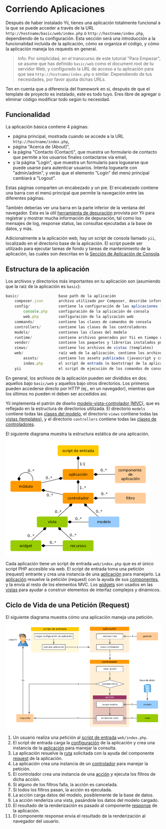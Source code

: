 Corriendo Aplicaciones
======================

Después de haber instalado Yii, tienes una aplicación totalmente funcional a la que se puede acceder a través de
la URL `http://hostname/basic/web/index.php` o `http://hostname/index.php`, dependiendo de tu configuración.
Esta sección será una introducción a la funcionalidad incluida de la aplicación, cómo se organiza el código,
y cómo la aplicación maneja los requests en general.

> Info: Por simplicidad, en el transcurso de este tutorial "Para Empezar", se asume que has definido `basic/web`
  como el document root de tu servidor Web, y configurado la URL de acceso a tu aplicación para que sea `http://hostname/index.php`
  o similar.
  Dependiendo de tus necesidades, por favor ajusta dichas URLs.
  
Ten en cuenta que a diferencia del framework en sí, después de que el template de proyecto es instalado, este es todo tuyo. Eres libre de agregar o eliminar
código modificar todo según tu necesidad.


Funcionalidad <span id="functionality"></span>
-------------

La aplicación básica contiene 4 páginas:

* página principal, mostrada cuando se accede a la URL `http://hostname/index.php`,
* página "Acerca de (About)",
* la página "Contacto (Contact)", que muestra un formulario de contacto que permite a los usuarios finales contactarse vía email,
* y la página "Login", que muestra un formulario para loguearse que puede usarse para autenticar usuarios. 
  Intenta loguearte con "admin/admin", y verás que el elemento "Login" del menú principal cambiará a "Logout".

Estas páginas comparten un encabezado y un pie. El encabezado contiene una barra con el menú principal que permite
la navegación entre las diferentes páginas.

También deberías ver una barra en la parte inferior de la ventana del navegador.
Esta es la útil [herramienta de depuración](tool-debugger.md) provista por Yii para registrar y mostrar mucha información de depuración, tal como los mensajes de log, response status, las consultas ejecutadas a la base de datos, y más.

Adicionalmente a la aplicación web, hay un script de consola llamado `yii`, localizado en el directorio base de la aplicación.
El script puede ser utilizado para ejecutar tareas de fondo y tareas de mantenimiento de la aplicación, las cuales son descritas
en la [Sección de Aplicación de Consola](tutorial-console.md).

  
Estructura de la aplicación <span id="application-structure"></span>
---------------------------

Los archivos y directorios más importantes en tu aplicación son (asumiendo que la raíz de la aplicación es `basic`):

```js
basic/                  base path de la aplicación
    composer.json       archivo utilizado por Composer, describe información de sus paquetes y librerías
    config/             contiene la configuración de las aplicaciones (y otras)
        console.php     configuración de la aplicación de consola
        web.php         configuración de la aplicación web
    commands/           contiene las clases de comandos de consola
    controllers/        contiene las clases de los controladores
    models/             contienes las clases del modelo
    runtime/            contiene archivos generados por Yii en tiempo de ejecución, como archivos de log y cache
    vendor/             contiene los paquetes y librerías instalados por Composer, incluyendo el propio núcleo de Yii
    views/              contiene los archivos de vistas (templates)
    web/                raíz web de la aplicación, contiene los archivos accesibles vía Web
        assets/         contiene los assets publicados (javascript y css) por Yii
        index.php       el script de entrada (o bootstrap) de la aplicación
    yii                 el script de ejecución de los comandos de consola de Yii
```

En general, los archivos de la aplicación pueden ser divididos en dos: aquellos bajo `basic/web` y aquellos bajo otros directorios.
Los primeros pueden accederse directo por HTTP (ej., en un navegador), mientras que los últimos no pueden ni deben ser accedidos así.

Yii implementa el patrón de diseño [modelo-vista-controlador (MVC)](https://wikipedia.org/wiki/Model-view-controller),
que es reflejado en la estructura de directorios utilizada. El directorio `models` contiene todas las [clases del modelo](structure-models.md),
el directorio `views` contiene todas las [vistas (templates)](structure-views.md), y el directorio `controllers` contiene
todas las [clases de controladores](structure-controllers.md).

El siguiente diagrama muestra la estructura estática de una aplicación.

![Estructura Estática de una Aplicación](images/application-structure.png)

Cada aplicación tiene un script de entrada `web/index.php` que es el único script PHP accesible vía web.
El script de entrada toma una petición (request) entrante y crea una instancia de una [aplicación](structure-applications.md) para manejarlo.
La [aplicación](structure-applications.md) resuelve la petición (request) con la ayuda de sus [componentes](concept-components.md),
y la envía al resto de los elementos MVC. Los [widgets](structure-widgets.md) son usados en las [vistas](structure-views.md)
para ayudar a construir elementos de interfaz complejos y dinámicos.


Ciclo de Vida de una Petición (Request) <span id="request-lifecycle"></span>
---------------------------------------

El siguiente diagrama muestra cómo una aplicación maneja una petición.

![Ciclo de Vida de un Request](images/request-lifecycle.png)

1. Un usuario realiza una petición al [script de entrada](structure-entry-scripts.md) `web/index.php`.
2. El script de entrada carga la [configuración](concept-configurations.md) de la aplicación y crea
   una instancia de la [aplicación](structure-applications.md) para manejar la consulta.
3. La aplicación resuelve la [ruta](runtime-routing.md) solicitada con la ayuda del
   componente [request](runtime-requests.md) de la aplicación.
4. La aplicación crea una instancia de un [controlador](structure-controllers.md) para manejar la petición.
5. El controlador crea una instancia de una [acción](structure-controllers.md) y ejecuta los filtros de dicha acción.
6. Si alguno de los filtros falla, la acción es cancelada.
7. Si todos los filtros pasan, la acción es ejecutada.
8. La acción carga datos del modelo, posiblemente de la base de datos.
9. La acción renderiza una vista, pasándole los datos del modelo cargado.
10. El resultado de la renderización es pasado al componente [response](runtime-responses.md) de la aplicación.
11. El componente response envía el resultado de la renderización al navegador del usuario.

